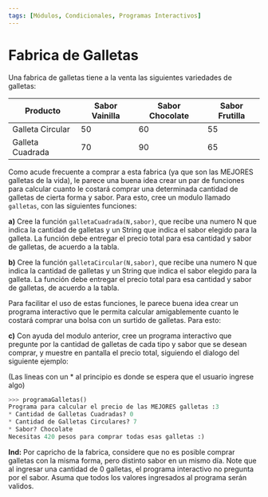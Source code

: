 ```yaml
---
tags: [Módulos, Condicionales, Programas Interactivos]
---
```


# Fabrica de Galletas

Una fabrica de galletas tiene a la venta las siguientes variedades de galletas:

| Producto          | Sabor Vainilla | Sabor Chocolate  | Sabor Frutilla |
|-------------------|----------------|------------------|----------------|
| Galleta Circular  | 50             | 60               | 55             |
| Galleta Cuadrada  | 70             | 90               | 65             |

Como acude frecuente a comprar a esta fabrica (ya que son las MEJORES galletas de la vida), le parece una buena idea crear un par de funciones para calcular cuanto le costará comprar una determinada cantidad de galletas de cierta forma y sabor. Para esto, cree un modulo llamado
`galletas`, con las siguientes funciones:

**a)** Cree la función `galletaCuadrada(N,sabor)`, que recibe una numero N que indica la cantidad de galletas y un String que indica el sabor elegido para la galleta. La función debe entregar el precio total para esa cantidad y sabor de galletas, de acuerdo a la tabla.

**b)** Cree la función `galletaCircular(N,sabor)`, que recibe una numero N que indica la cantidad de galletas y un String que indica el sabor elegido para la galleta. La función debe entregar el precio total para esa cantidad y sabor de galletas, de acuerdo a la tabla.

Para facilitar el uso de estas funciones, le parece buena idea crear un programa interactivo que le permita calcular amigablemente cuanto le costará comprar una bolsa con un
surtido de galletas. Para esto:

**c)** Con ayuda del modulo anterior, cree un programa interactivo que pregunte por la cantidad de galletas de cada tipo y sabor que se desean comprar, y muestre en pantalla el precio total, siguiendo el dialogo del siguiente ejemplo:

(Las lineas con un * al principio es donde se espera que el usuario ingrese algo)

```python
>>> programaGalletas()
Programa para calcular el precio de las MEJORES galletas :3
* Cantidad de Galletas Cuadradas? 0
* Cantidad de Galletas Circulares? 7
* Sabor? Chocolate
Necesitas 420 pesos para comprar todas esas galletas :)
```

**Ind:** Por capricho de la fabrica, considere que no es posible comprar galletas con la misma forma, pero distinto sabor en un mismo día. Note que al ingresar una cantidad de 0 galletas, el programa interactivo no pregunta por el sabor. Asuma que todos los valores ingresados al programa serán validos.